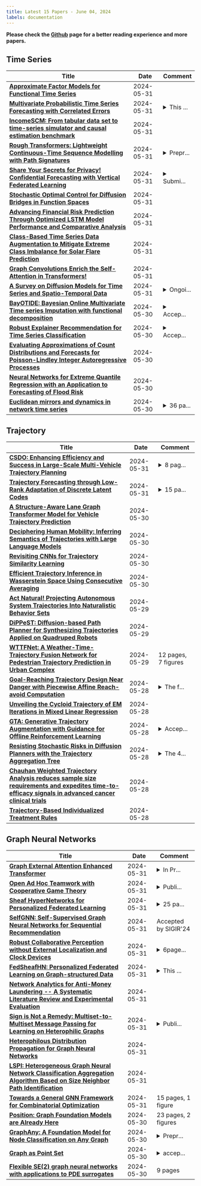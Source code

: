 ```yaml
---
title: Latest 15 Papers - June 04, 2024
labels: documentation
---
```

**Please check the [Github](https://github.com/zezhishao/MTS_Daily_ArXiv) page for a better reading experience and more papers.**

## Time Series
| **Title** | **Date** | **Comment** |
| --- | --- | --- |
| **[Approximate Factor Models for Functional Time Series](http://arxiv.org/abs/2201.02532v3)** | 2024-05-31 |  |
| **[Multivariate Probabilistic Time Series Forecasting with Correlated Errors](http://arxiv.org/abs/2402.01000v3)** | 2024-05-31 | <details><summary>This ...</summary><p>This paper extends the work presented in arXiv:2305.17028 to a multivariate setting</p></details> |
| **[IncomeSCM: From tabular data set to time-series simulator and causal estimation benchmark](http://arxiv.org/abs/2405.16069v2)** | 2024-05-31 |  |
| **[Rough Transformers: Lightweight Continuous-Time Sequence Modelling with Path Signatures](http://arxiv.org/abs/2405.20799v1)** | 2024-05-31 | <details><summary>Prepr...</summary><p>Preprint. Under review. arXiv admin note: text overlap with arXiv:2403.10288</p></details> |
| **[Share Your Secrets for Privacy! Confidential Forecasting with Vertical Federated Learning](http://arxiv.org/abs/2405.20761v1)** | 2024-05-31 | <details><summary>Submi...</summary><p>Submitted to the 27TH EUROPEAN CONFERENCE ON ARTIFICIAL INTELLIGENCE (ECAI 2024)</p></details> |
| **[Stochastic Optimal Control for Diffusion Bridges in Function Spaces](http://arxiv.org/abs/2405.20630v1)** | 2024-05-31 |  |
| **[Advancing Financial Risk Prediction Through Optimized LSTM Model Performance and Comparative Analysis](http://arxiv.org/abs/2405.20603v1)** | 2024-05-31 |  |
| **[Class-Based Time Series Data Augmentation to Mitigate Extreme Class Imbalance for Solar Flare Prediction](http://arxiv.org/abs/2405.20590v1)** | 2024-05-31 |  |
| **[Graph Convolutions Enrich the Self-Attention in Transformers!](http://arxiv.org/abs/2312.04234v4)** | 2024-05-31 |  |
| **[A Survey on Diffusion Models for Time Series and Spatio-Temporal Data](http://arxiv.org/abs/2404.18886v2)** | 2024-05-31 | <details><summary>Ongoi...</summary><p>Ongoing work; 27 pages, 8 figures, 2 tables; Github Repo: https://github.com/yyysjz1997/Awesome-TimeSeries-SpatioTemporal-Diffusion-Model</p></details> |
| **[BayOTIDE: Bayesian Online Multivariate Time series Imputation with functional decomposition](http://arxiv.org/abs/2308.14906v3)** | 2024-05-30 | <details><summary>Accep...</summary><p>Accepted by The 41st International Conference on Machine Learning (ICML 2024)</p></details> |
| **[Robust Explainer Recommendation for Time Series Classification](http://arxiv.org/abs/2306.05501v4)** | 2024-05-30 | <details><summary>Accep...</summary><p>Accepted for publication in Data Mining and Knowledge Discovery</p></details> |
| **[Evaluating Approximations of Count Distributions and Forecasts for Poisson-Lindley Integer Autoregressive Processes](http://arxiv.org/abs/2405.20342v1)** | 2024-05-30 |  |
| **[Neural Networks for Extreme Quantile Regression with an Application to Forecasting of Flood Risk](http://arxiv.org/abs/2208.07590v3)** | 2024-05-30 |  |
| **[Euclidean mirrors and dynamics in network time series](http://arxiv.org/abs/2205.06877v6)** | 2024-05-30 | <details><summary>36 pa...</summary><p>36 pages, 26 pages of supplementary material and proofs, 12 figures</p></details> |

## Trajectory
| **Title** | **Date** | **Comment** |
| --- | --- | --- |
| **[CSDO: Enhancing Efficiency and Success in Large-Scale Multi-Vehicle Trajectory Planning](http://arxiv.org/abs/2405.20858v1)** | 2024-05-31 | <details><summary>8 pag...</summary><p>8 pages, 7 figures. This work has been submitted to the IEEE for possible publication. Copyright may be transferred without notice, after which this version may no longer be accessible</p></details> |
| **[Trajectory Forecasting through Low-Rank Adaptation of Discrete Latent Codes](http://arxiv.org/abs/2405.20743v1)** | 2024-05-31 | <details><summary>15 pa...</summary><p>15 pages, 3 figures, 5 tables</p></details> |
| **[A Structure-Aware Lane Graph Transformer Model for Vehicle Trajectory Prediction](http://arxiv.org/abs/2405.20121v1)** | 2024-05-30 |  |
| **[Deciphering Human Mobility: Inferring Semantics of Trajectories with Large Language Models](http://arxiv.org/abs/2405.19850v1)** | 2024-05-30 |  |
| **[Revisiting CNNs for Trajectory Similarity Learning](http://arxiv.org/abs/2405.19761v1)** | 2024-05-30 |  |
| **[Efficient Trajectory Inference in Wasserstein Space Using Consecutive Averaging](http://arxiv.org/abs/2405.19679v1)** | 2024-05-30 |  |
| **[Act Natural! Projecting Autonomous System Trajectories Into Naturalistic Behavior Sets](http://arxiv.org/abs/2405.19292v1)** | 2024-05-29 |  |
| **[DiPPeST: Diffusion-based Path Planner for Synthesizing Trajectories Applied on Quadruped Robots](http://arxiv.org/abs/2405.19232v1)** | 2024-05-29 |  |
| **[WTTFNet: A Weather-Time-Trajectory Fusion Network for Pedestrian Trajectory Prediction in Urban Complex](http://arxiv.org/abs/2405.18945v1)** | 2024-05-29 | 12 pages, 7 figures |
| **[Goal-Reaching Trajectory Design Near Danger with Piecewise Affine Reach-avoid Computation](http://arxiv.org/abs/2402.15604v4)** | 2024-05-28 | <details><summary>The f...</summary><p>The first two authors contributed equally to the work. This work has been submitted for possible publication. Copyright may be transferred without notice, after which this version may no longer be accessible</p></details> |
| **[Unveiling the Cycloid Trajectory of EM Iterations in Mixed Linear Regression](http://arxiv.org/abs/2405.18237v1)** | 2024-05-28 |  |
| **[GTA: Generative Trajectory Augmentation with Guidance for Offline Reinforcement Learning](http://arxiv.org/abs/2405.16907v2)** | 2024-05-28 | <details><summary>Accep...</summary><p>Accepted (Spotlight) to ICLR 2024 Workshop on Generative Models for Decision Making. Jaewoo Lee and Sujin Yun are equal contribution authors</p></details> |
| **[Resisting Stochastic Risks in Diffusion Planners with the Trajectory Aggregation Tree](http://arxiv.org/abs/2405.17879v1)** | 2024-05-28 | <details><summary>The 4...</summary><p>The 41st International Conference on Machine Learning (ICML 2024)</p></details> |
| **[Chauhan Weighted Trajectory Analysis reduces sample size requirements and expedites time-to-efficacy signals in advanced cancer clinical trials](http://arxiv.org/abs/2405.02529v3)** | 2024-05-28 |  |
| **[Trajectory-Based Individualized Treatment Rules](http://arxiv.org/abs/2405.09810v3)** | 2024-05-28 |  |

## Graph Neural Networks
| **Title** | **Date** | **Comment** |
| --- | --- | --- |
| **[Graph External Attention Enhanced Transformer](http://arxiv.org/abs/2405.21061v1)** | 2024-05-31 | <details><summary>In Pr...</summary><p>In Proceedings of ICML 2024</p></details> |
| **[Open Ad Hoc Teamwork with Cooperative Game Theory](http://arxiv.org/abs/2402.15259v3)** | 2024-05-31 | <details><summary>Publi...</summary><p>Published at ICML 2024, 29 pages</p></details> |
| **[Sheaf HyperNetworks for Personalized Federated Learning](http://arxiv.org/abs/2405.20882v1)** | 2024-05-31 | <details><summary>25 pa...</summary><p>25 pages, 12 figures, 7 tables, pre-print under review</p></details> |
| **[SelfGNN: Self-Supervised Graph Neural Networks for Sequential Recommendation](http://arxiv.org/abs/2405.20878v1)** | 2024-05-31 | Accepted by SIGIR'24 |
| **[Robust Collaborative Perception without External Localization and Clock Devices](http://arxiv.org/abs/2405.02965v2)** | 2024-05-31 | <details><summary>6page...</summary><p>6pages, accepted to ICRA 2024</p></details> |
| **[FedSheafHN: Personalized Federated Learning on Graph-structured Data](http://arxiv.org/abs/2405.16056v3)** | 2024-05-31 | <details><summary>This ...</summary><p>This paper was submitted to ICML 2024 in Feb 2024. You can find a record here:https://github.com/CarrieWFF/ICML-2024-submission-recording/blob/main/Screenshot%20of%20FedSheafHN%20submission%20to%20ICML%202024.png</p></details> |
| **[Network Analytics for Anti-Money Laundering -- A Systematic Literature Review and Experimental Evaluation](http://arxiv.org/abs/2405.19383v2)** | 2024-05-31 |  |
| **[Sign is Not a Remedy: Multiset-to-Multiset Message Passing for Learning on Heterophilic Graphs](http://arxiv.org/abs/2405.20652v1)** | 2024-05-31 | <details><summary>Publi...</summary><p>Published as a conference paper at ICML 2024</p></details> |
| **[Heterophilous Distribution Propagation for Graph Neural Networks](http://arxiv.org/abs/2405.20640v1)** | 2024-05-31 |  |
| **[LSPI: Heterogeneous Graph Neural Network Classification Aggregation Algorithm Based on Size Neighbor Path Identification](http://arxiv.org/abs/2405.18933v2)** | 2024-05-31 |  |
| **[Towards a General GNN Framework for Combinatorial Optimization](http://arxiv.org/abs/2405.20543v1)** | 2024-05-31 | 15 pages, 1 figure |
| **[Position: Graph Foundation Models are Already Here](http://arxiv.org/abs/2402.02216v3)** | 2024-05-30 | 23 pages, 2 figures |
| **[GraphAny: A Foundation Model for Node Classification on Any Graph](http://arxiv.org/abs/2405.20445v1)** | 2024-05-30 | <details><summary>Prepr...</summary><p>Preprint. Work in progress</p></details> |
| **[Graph as Point Set](http://arxiv.org/abs/2405.02795v2)** | 2024-05-30 | <details><summary>accep...</summary><p>accepted in ICML 2024</p></details> |
| **[Flexible SE(2) graph neural networks with applications to PDE surrogates](http://arxiv.org/abs/2405.20287v1)** | 2024-05-30 | 9 pages |

